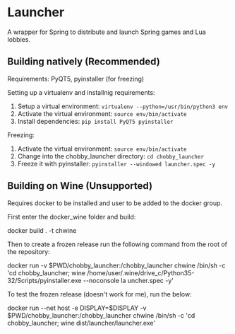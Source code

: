 # Launcher
A wrapper for Spring to distribute and launch Spring games and Lua lobbies.

## Building natively (Recommended)

Requirements: PyQT5, pyinstaller (for freezing)

Setting up a virtualenv and installnig requirements:

1. Setup a virtual environment: `virtualenv --python=/usr/bin/python3 env`
2. Activate the virtual environment: `source env/bin/activate`
2. Install dependencies: `pip install PyQT5 pyinstaller`

Freezing:

1. Activate the virtual environment: `source env/bin/activate`
2. Change into the chobby_launcher directory: `cd chobby_launcher`
3. Freeze it with pyinstaller: `pyinstaller --windowed launcher.spec -y`

## Building on Wine (Unsupported)

Requires docker to be installed and user to be added to the docker group.

First enter the docker_wine folder and build:

docker build . -t chwine

Then to create a frozen release run the following command from the root of the repository:

docker run -v $PWD/chobby_launcher:/chobby_launcher chwine /bin/sh -c 'cd chobby_launcher; wine /home/user/.wine/drive_c/Python35-32/Scripts/pyinstaller.exe --noconsole la
uncher.spec -y'

To test the frozen release (doesn't work for me), run the below:

docker run --net host -e DISPLAY=$DISPLAY -v $PWD/chobby_launcher:/chobby_launcher  chwine /bin/sh -c 'cd chobby_launcher; wine dist/launcher/launcher.exe'

